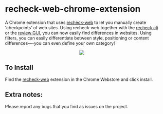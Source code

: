 # recheck-web-chrome-extension

A Chrome extension that uses [recheck-web](https://github.com/retest/recheck-web) to let you manually create 'checkpoints' of web sites.
Using recheck-web together with the [recheck.cli](https://github.com/retest/recheck.cli) or the [review GUI](https://retest.de/review/), you can now easily find differences in websites. 
Using filters, you can easily differentiate between style, positioning or content differences—-you can even define your own category!

<p align="center"><a href="https://www.youtube.com/watch?v=CtbHaS0GRhU"><img src="https://user-images.githubusercontent.com/1871610/62523519-39db6300-b834-11e9-9661-41e142dcfdbf.gif" /></a></p>

## To Install

Find the [recheck-web](https://chrome.google.com/webstore/detail/recheck-web/ifbcdobnjihilgldbjeomakdaejhplii) extension in the Chrome Webstore and click install.

## Extra notes:

Please report any bugs that you find as issues on the project.
